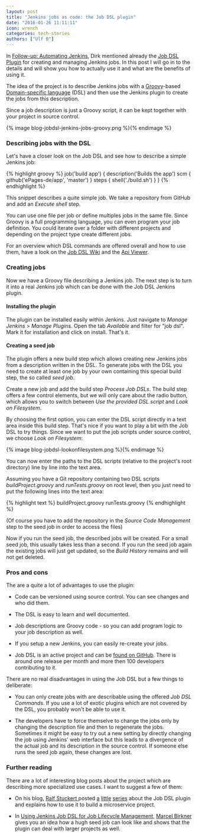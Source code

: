 ```yaml
---
layout: post
title: "Jenkins jobs as code: the Job DSL plugin"
date: "2016-01-26 11:11:11"
icon: wrench
categories: tech-stories
authors: ["Ulf B"]
---
```


In [Follow-up: Automating Jenkins](https://developer.epages.com/blog/2015/10/22/jenkins-followup.html), Dirk mentioned already the [Job DSL Plugin](https://wiki.jenkins-ci.org/display/JENKINS/Job+DSL+Plugin) for creating and managing Jenkins jobs.
In this post I will go in to the details and will show you how to actually use it and what are the benefits of using it.

The idea of the project is to describe Jenkins jobs with a [Groovy](http://www.groovy-lang.org)-based [Domain-specific language](https://en.wikipedia.org/wiki/Domain-specific_language) (DSL) and
then use the Jenkins plugin to create the jobs from this description.

Since a job description is just a Groovy script, it can be kept together with your project in source control.

{% image blog-jobdsl-jenkins-jobs-groovy.png %}{% endimage %}

### Describing jobs with the DSL ###

Let's have a closer look on the Job DSL and see how to describe a simple Jenkins job:

{% highlight groovy %}
job('build app') {
    description('Builds the app')
    scm {
        github('ePages-de/app', 'master')
    }
    steps {
        shell('./build.sh')
    }
}
{% endhighlight %}

This snippet describes a quite simple job. We take a repository from GitHub and add an *Execute shell* step.

You can use one file per job or define multiples jobs in the same file. Since Groovy is a full programming language, you can even program your job definition. You could iterate over a folder with different projects and depending on the project type create different jobs.

For an overview which DSL commands are offered overall and how to use them, have a look on the [Job DSL Wiki](https://github.com/jenkinsci/job-dsl-plugin/wiki) and the [Api Viewer](https://jenkinsci.github.io/job-dsl-plugin/).

### Creating jobs ###

Now we have a Groovy file describing a Jenkins job. The next step is to turn it into a real Jenkins job which can be done with the Job DSL Jenkins plugin.

#### Installing the plugin ####

The plugin can be installed easily within Jenkins. Just navigate to *Manage Jenkins* > *Manage Plugins*. Open the tab *Available* and filter for "job dsl".
Mark it for installation and click on install. That's it.

#### Creating a seed job ####

The plugin offers a new build step which allows creating new Jenkins jobs from a description written in the DSL.
To generate jobs with the DSL you need to create at least one job by your own containing this special build step, the so called *seed job*.

Create a new job and add the build step *Process Job DSLs*.
The build step offers a few control elements, but we will only care about the radio button,
which allows you to switch between *Use the provided DSL script* and *Look on Filesystem*.

By choosing the first option, you can enter the DSL script directly in a text area inside this build step.
That's nice if you want to play a bit with the Job DSL to try things. Since we want to put the job scripts under source control,
we choose *Look on Filesystem*:

{% image blog-jobdsl-lookonfilesystem.png %}{% endimage %}

You can now enter the paths to the DSL scripts (relative to the project's root directory) line by line into the text area.

Assuming you have a Git repository containing two DSL scripts *buildProject.groovy* and *runTests.groovy* on root level,
then you just need to put the following lines into the text area:

{% highlight text %}
buildProject.groovy
runTests.groovy
{% endhighlight %}

(Of course you have to add the repository in the *Source Code Management* step to the seed job in order to access the files)

Now if you run the seed job, the described jobs will be created. For a small seed job, this usually takes less than a second.
If you run the seed job again the existing jobs will just get updated, so the *Build History* remains and will not get deleted.

### Pros and cons ##
The are a quite a lot of advantages to use the plugin:

- Code can be versioned using source control. You can see changes and who did them.

- The DSL is easy to learn and well documented.

- Job descriptions are Groovy code - so you can add program logic to your job description as well.

- If you setup a new Jenkins, you can easily re-create your jobs.

- Job DSL is an active project and can be [found on GitHub](https://github.com/jenkinsci/job-dsl-plugin). There is around one release per month and more then 100 developers contributing to it.


There are no real disadvantages in using the Job DSL but a few things to deliberate:

- You can only create jobs with are describable using the offered *Job DSL Commands*. If you use a lot of exotic plugins which are not covered by the DSL, you probably won't be able to use it.

- The developers have to force themselve to change the jobs only by changing the description file and then to regenerate the jobs.
Sometimes it might be easy to try out a new setting by directly changing the job using Jenkins' web interface but this leads to a divergence of the actual job and its description in the source control. If someone else runs the seed job again, these changes are lost.

### Further reading ###

There are a lot of interesting blog posts about the project which are describing more specialized use cases. I want to suggest a few of them:

- On his blog, [Ralf Stuckert ](https://github.com/ralfstuckert) posted [a](http://hardmockcafe.blogspot.de/2015/03/job-dsl-part-i.html) [little](http://hardmockcafe.blogspot.de/2015/03/job-dsl-part-ii.html) [series](http://hardmockcafe.blogspot.de/2015/04/job-dsl-part-iii.html) about the Job DSL plugin and explains how to use it to build a microservice project.

- In [Using Jenkins Job DSL for Job Lifecycle Management](https://blog.codecentric.de/en/2015/10/using-jenkins-job-dsl-for-job-lifecycle-management/), [Marcel Birkner](https://twitter.com/marcelbirkner) gives you an idea how a hugh seed job can look like and shows
that the plugin can deal with larger projects as well.